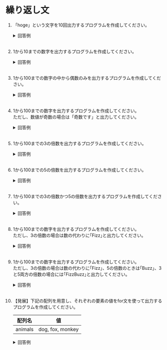 # 繰り返し文

1. 「hoge」という文字を10回出力するプログラムを作成してください。

    <details><summary>回答例</summary><div>
            
    ```
    for (int i = 1; i <= 10; i++) {
        Debug.Log("hoge");
    }
    ```
            
    </div></details>
        

    <br>
	
2. 1から10までの数字を出力するプログラムを作成してください。

    <details><summary>回答例</summary><div>
            
    ```
    for (int i = 1; i <= 10; i++) {
        Debug.Log(i);
    }
    ```
            
    </div></details>
        

    <br>
	
3. 1から100までの数字の中から偶数のみを出力するプログラムを作成してください。

    <details><summary>回答例</summary><div>
            
    ```
    for (int i = 1; i <= 100; i++) {
        if (i % 2 == 0) {
            Debug.Log(i);
        }
    }
    ```
            
    </div></details>
        

    <br>

4. 1から100までの数字を出力するプログラムを作成してください。  
ただし、数値が奇数の場合は「奇数です」と出力してください。

    <details><summary>回答例</summary><div>
            
    ```
    for (int i = 1; i <= 100; i++) {
        if (i % 2 != 0) {
            Debug.Log("奇数です");
        } else {
            Debug.Log(i);
        }
    }
    ```
            
    </div></details>
        

    <br>
	
5. 1から100までの3の倍数を出力するプログラムを作成してください。  

    <details><summary>回答例</summary><div>
            
    ```
    for (int i = 1; i <= 100; i++) {
        if (i % 3 == 0) {
            Debug.Log(i);
        }
    }
    ```
            
    </div></details>
        

    <br>
	
6. 1から100までの5の倍数を出力するプログラムを作成してください。  

    <details><summary>回答例</summary><div>
            
    ```
    for (int i = 1; i <= 100; i++) {
        if (i % 5 == 0) {
            Debug.Log(i);
        }
    }
    ```
            
    </div></details>
        

    <br>
	
7. 1から100までの3の倍数かつ5の倍数を出力するプログラムを作成してください。  

    <details><summary>回答例</summary><div>
            
    ```
    for (int i = 1; i <= 100; i++) {
        if (i % 3 == 0 && i % 5 == 0) {
            Debug.Log(i);
        }
    }
    ```
            
    </div></details>
        

    <br>
	
8. 1から100までの数字を出力するプログラムを作成してください。  
ただし、3の倍数の場合は数の代わりに｢Fizz｣と出力してください。

    <details><summary>回答例</summary><div>
            
    ```
    for (int i = 1; i <= 100; i++) {
        if (i % 3 == 0) {
            Debug.Log("Fizz");
        } else {
            Debug.Log(i);
        }
    }
    ```
            
    </div></details>
        

    <br>
	
9. 1から100までの数字を出力するプログラムを作成してください。  
ただし、3の倍数の場合は数の代わりに｢Fizz｣、5の倍数のときは｢Buzz｣、3と5両方の倍数の場合には｢FizzBuzz｣と出力してください。

    <details><summary>回答例</summary><div>
            
    ```
    for (int i = 1; i <= 100; i++) {
        if (i % 3 == 0 && i % 5 == 0) {
            Debug.Log("FizzBuzz");
        } else if (i % 5 == 0) {
            Debug.Log("Buzz");
        } else if (i % 3 == 0) {
            Debug.Log("Fizz");
        } else {
            Debug.Log(i);
        }
    }
    ```
            
    </div></details>
        

    <br>
	
10. 【発展】下記の配列を用意し、それぞれの要素の値をfor文を使って出力するプログラムを作成してください。

    | 配列名  | 値               |
    | ------- | ---------------- |
    | animals | dog, fox, monkey |


    <details><summary>回答例</summary><div>
            
    ```
    string[] animals = { "dog", "fox", "monkey" };

    for (int i = 0; i < animals.Length; i++) {
        Debug.Log(animals[i]);
    }
    ```
            
    </div></details>
        

    <br>

